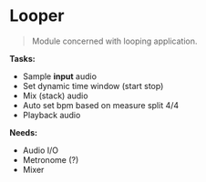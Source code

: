 # Looper

> Module concerned with looping application.  

**Tasks:**
* Sample **input** audio
* Set dynamic time window (start stop)
* Mix (stack) audio
* Auto set bpm based on measure split 4/4
* Playback audio

**Needs:**
* Audio I/O
* Metronome (?)
* Mixer